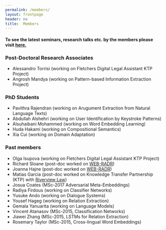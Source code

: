 ```yaml
---
permalink: /members/
layout: frontpage
header: no
title:  Members
---
```


<h4> To see the latest seminars, research talks etc. by the members please visit <a href="https://sites.google.com/site/nlpliverpool/home">here.</a> </h4>

<h3> Post-Doctoral Research Associates </h3>
<ul>
<li> Alessandro Torrisi (working on Fletchers Digital Legal Assistant KTP Project) </li>
<li> Angrosh Mandya (working on Pattern-based Information Extraction Project)</li>
</ul>

<h3> PhD Students </h3>
<ul>
<li> Pavithra Rajendran (working on Arugument Extraction from Natural Language Texts) </li>
<li> Abdullah Alshehri (working on User Identification by Keystroke Patterns) </li>
<li> Alsuhaibani Mohammed (working on Word Embedding Learning) </li>
<li> Huda Hakami (working on Compositional Semantics) </li>
<li> Xia Cui (working on Domain Adaptation) </li>
</ul>

<!--
<h3> MSc Students </h3>
<ul> 
</ul> 
-->

<h3> Past members </h3>
<ul>
<li> Olga Isupova (working on Fletchers Digital Legal Assistant KTP Project) </li>
<li> Richard Sloane (post-doc worked on <a href="http://web-radr.eu/">WEB-RADR</a>)</li>
<li> Joanna Hajne  (post-doc worked on <a href="http://web-radr.eu/">WEB-RADR</a>)</li>
<li> Matias Garcia (post-doc worked on Knowledge Transfer Partnership (KTP) with <a href="http://www.riverviewlaw.com/">Riverview Law</a>)</li>
<li> Josua Coates (MSc-2017 Adversarial Meta-Embeddings) </li>
<li> Radiya Firdous (working on Classifier Networks) </li>
<li> Yusuke Ando (working on Dialogue Systems) </li>
<li> Yousef Hageg (working on Relation Extraction) </li>
<li> Gemala Yanuarita (working on Language Models) </li>
<li> Vincent Atanasov (MSc-2015, Classification Networks) </li>
<li> Jiawei Zhang (MSc-2015, LSTMs for Relation Extraction) </li>
<li> Rosemary Taylor (MSc-2015, Cross-lingual Word Embeddings) </li>
</ul>

